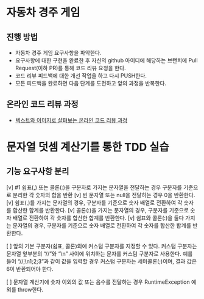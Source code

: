 # 자동차 경주 게임
## 진행 방법
* 자동차 경주 게임 요구사항을 파악한다.
* 요구사항에 대한 구현을 완료한 후 자신의 github 아이디에 해당하는 브랜치에 Pull Request(이하 PR)를 통해 코드 리뷰 요청을 한다.
* 코드 리뷰 피드백에 대한 개선 작업을 하고 다시 PUSH한다.
* 모든 피드백을 완료하면 다음 단계를 도전하고 앞의 과정을 반복한다.

## 온라인 코드 리뷰 과정
* [텍스트와 이미지로 살펴보는 온라인 코드 리뷰 과정](https://github.com/next-step/nextstep-docs/tree/master/codereview)

# 문자열 덧셈 계산기를 통한 TDD 실습
## 기능 요구사항 분리

[v] #1 쉼표(,) 또는 콜론(:)을 구분자로 가지는 문자열을 전달하는 경우 구분자를 기준으로 분리한 각 숫자의 합을 반환
    [v] 빈 문자열 또는 null을 전달하는 경우 0을 반환한다.
    [v] 쉼표(,)를 가지는 문자열의 경우, 구분자를 기준으로 숫자 배열로 전환하여 각 숫자를 합산한 합계를 반환한다.
    [v] 콜론(:)을 가지는 문자열의 경우, 구분자를 기준으로 숫자 배열로 전환하여 각 숫자를 합산한 합계를 반환한다.
    [v] 쉼표와 콜론(:)을 둘다 가지는 문자열의 경우, 구분자를 기준으로 숫자 배열로 전환하여 각 숫자를 합산한 합계를 반환한다.

[ ] 앞의 기본 구분자(쉼표, 콜론)외에 커스텀 구분자를 지정할 수 있다. 커스텀 구분자는 문자열 앞부분의 “//”와 “\n” 사이에 위치하는 문자를 커스텀 구분자로 사용한다. 예를 들어 “//;\n1;2;3”과 같이 값을 입력할 경우 커스텀 구분자는 세미콜론(;)이며, 결과 값은 6이 반환되어야 한다.

[ ] 문자열 계산기에 숫자 이외의 값 또는 음수를 전달하는 경우 RuntimeException 예외를 throw한다.
